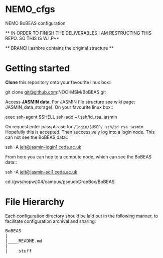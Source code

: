# NEMO_cfgs
NEMO BoBEAS configuration

** IN ORDER TO FINISH THE DELIVERABLES I AM RESTRUCTING THIS REPO. SO THIS IS W.I.P**

** BRANCH:ashbre contains the original structure **

Getting started
===============

**Clone** this repository onto your favourite linux box::

  git clone git@github.com:NOC-MSM/BoBEAS.git

Access **JASMIN data**. For JASMIN file structure see wiki page: JASMIN_data_storage). On your favourite linux box::

  exec ssh-agent $SHELL
  ssh-add ~/.ssh/id_rsa_jasmin

On request enter passphrase for ``/login/$USER/.ssh/id_rsa_jasmin``. Hopefully this
is accepted. Then successively log into a login node. This can not see the BoBEAS data::

  ssh -A jelt@jasmin-login1.ceda.ac.uk

From here you can hop to a compute node, which can see the BoBEAS data::

  ssh -A jelt@jasmin-sci1.ceda.ac.uk

  cd /gws/nopw/j04/campus/pseudoDropBox/BoBEAS

File Hierarchy
==============

Each configuration directory should be laid out in the following manner, to
facilitate configuration archival and sharing:

<pre>
BoBEAS
|
|____README.md
|
|____stuff
</pre>
